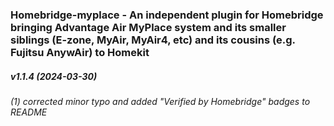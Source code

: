 ### Homebridge-myplace - An independent plugin for Homebridge bringing Advantage Air MyPlace system and its smaller siblings (E-zone, MyAir, MyAir4, etc) and its cousins (e.g. Fujitsu AnywAir) to Homekit
##### v1.1.4 (2024-03-30)

###### (1) corrected minor typo and added "Verified by Homebridge" badges to README

